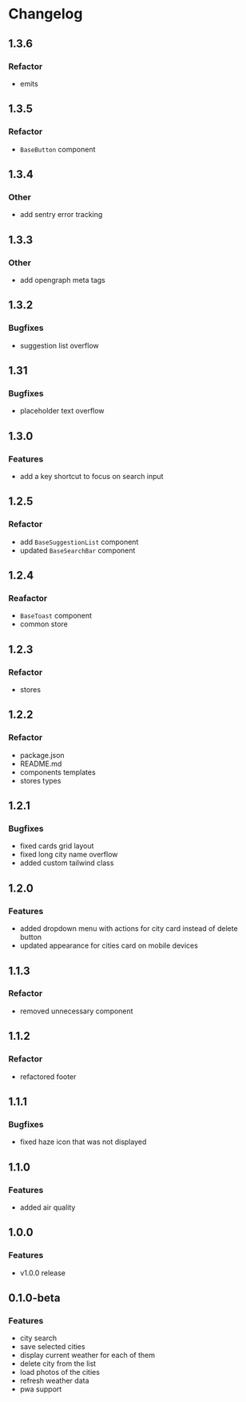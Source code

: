 # Changelog

## 1.3.6

### Refactor

- emits

## 1.3.5

### Refactor

- `BaseButton` component

## 1.3.4

### Other

- add sentry error tracking

## 1.3.3

### Other

- add opengraph meta tags

## 1.3.2

### Bugfixes

- suggestion list overflow

## 1.31

### Bugfixes

- placeholder text overflow

## 1.3.0

### Features

- add a key shortcut to focus on search input

## 1.2.5

### Refactor

- add `BaseSuggestionList` component
- updated `BaseSearchBar` component

## 1.2.4

### Reafactor

- `BaseToast` component
- common store

## 1.2.3

### Refactor

- stores

## 1.2.2

### Refactor

- package.json
- README.md
- components templates
- stores types

## 1.2.1

### Bugfixes

- fixed cards grid layout
- fixed long city name overflow
- added custom tailwind class

## 1.2.0

### Features

- added dropdown menu with actions for city card instead of delete button
- updated appearance for cities card on mobile devices

## 1.1.3

### Refactor

- removed unnecessary component

## 1.1.2

### Refactor

- refactored footer

## 1.1.1

### Bugfixes

- fixed haze icon that was not displayed

## 1.1.0

### Features

- added air quality

## 1.0.0

### Features

- v1.0.0 release

## 0.1.0-beta

### Features

- city search
- save selected cities
- display current weather for each of them
- delete city from the list
- load photos of the cities
- refresh weather data
- pwa support
